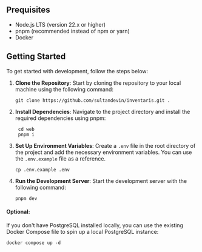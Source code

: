 ## Prequisites

* Node.js LTS (version 22.x or higher)
* pnpm (recommended instead of npm or yarn)
* Docker

## Getting Started

To get started with development, follow the steps below:

1. **Clone the Repository**: Start by cloning the repository to your local machine using the following command:
   ```
   git clone https://github.com/sultandevin/inventaris.git .
   ```
2. **Install Dependencies**: Navigate to the project directory and install the required dependencies using pnpm:
   ```
    cd web
    pnpm i
   ```
3. **Set Up Environment Variables**: Create a `.env` file in the root directory of the project and add the necessary environment variables. You can use the `.env.example` file as a reference.
    ```
    cp .env.example .env
    ```
4. **Run the Development Server**: Start the development server with the following command:
    ```
    pnpm dev
    ```

#### Optional:

If you don't have PostgreSQL installed locally, you can use the existing Docker Compose file to spin up a local PostgreSQL instance:

```
docker compose up -d
```

